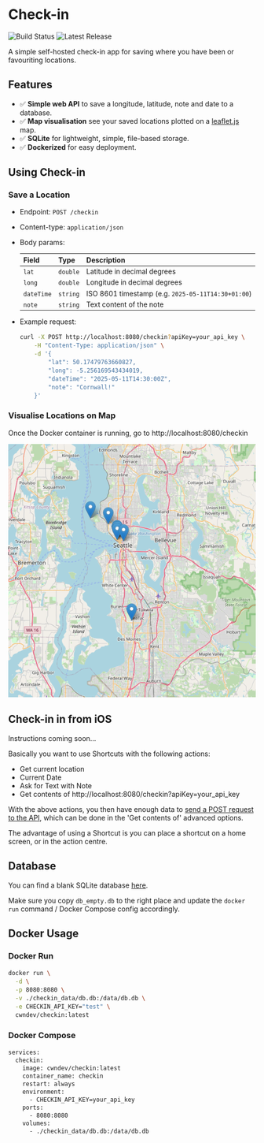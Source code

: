 # Check-in

![Build Status](https://img.shields.io/github/actions/workflow/status/cwn-dev/checkin/docker-publish.yml?branch=main)
![Latest Release](https://img.shields.io/github/v/release/cwn-dev/checkin)

A simple self-hosted check-in app for saving where you have been or favouriting locations.

## Features

- ✅ **Simple web API** to save a longitude, latitude, note and date to a database.  
- ✅ **Map visualisation** see your saved locations plotted on a [leaflet.js](https://leafletjs.com/) map.
- ✅ **SQLite** for lightweight, simple, file-based storage.  
- ✅ **Dockerized** for easy deployment.  

## Using Check-in

### Save a Location

* Endpoint: `POST /checkin`
* Content-type: `application/json`
* Body params: 
  
    | Field       | Type     | Description                                   |
    | ----------- | -------- | --------------------------------------------- |
    | `lat`  | `double`  | Latitude in decimal degrees                   |
    | `long` | `double`  | Longitude in decimal degrees                  |
    | `dateTime`      | `string` | ISO 8601 timestamp (e.g. `2025-05-11T14:30+01:00`) |
    | `note`      | `string` | Text content of the note                      |
* Example request:
    ```bash
    curl -X POST http://localhost:8080/checkin?apiKey=your_api_key \
        -H "Content-Type: application/json" \
        -d '{
            "lat": 50.17479763660827,
            "long": -5.256169543434019,
            "dateTime": "2025-05-11T14:30:00Z",
            "note": "Cornwall!"
        }'
    ```

### Visualise Locations on Map

Once the Docker container is running, go to http://localhost:8080/checkin

![checkin map screenshot](./screenshot.png)

## Check-in in from iOS

Instructions coming soon...

Basically you want to use Shortcuts with the  following actions:

* Get current location
* Current Date
* Ask for Text with Note
* Get contents of http://localhost:8080/checkin?apiKey=your_api_key

With the above actions, you then have enough data to [send a POST request to the API](#save-a-location), which can be done in the 'Get contents of' advanced options.

The advantage of using a Shortcut is you can place a shortcut on a home screen, or in the action centre.

## Database

You can find a blank SQLite database [here](./db_empty.db).

Make sure you copy `db_empty.db` to the right place and update the `docker run` command / Docker Compose config accordingly.

## Docker Usage

### Docker Run

```bash
docker run \
  -d \
  -p 8080:8080 \
  -v ./checkin_data/db.db:/data/db.db \
  -e CHECKIN_API_KEY="test" \
  cwndev/checkin:latest
```

### Docker Compose

```
services:
  checkin:
    image: cwndev/checkin:latest
    container_name: checkin
    restart: always
    environment:
      - CHECKIN_API_KEY=your_api_key
    ports:
      - 8080:8080
    volumes:
      - ./checkin_data/db.db:/data/db.db
```